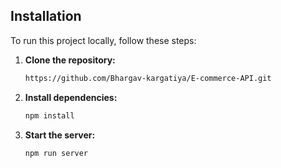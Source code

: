 ## Installation
To run this project locally, follow these steps:
1. **Clone the repository:**
   ```bash
   https://github.com/Bhargav-kargatiya/E-commerce-API.git 

2. **Install dependencies:**
   ```bash
   npm install   
   ```
3. **Start the server:**
   ```bash
   npm run server  
   ```
